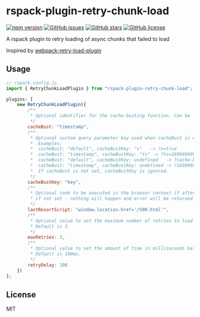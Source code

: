 # rspack-plugin-retry-chunk-load

[![npm version](https://badge.fury.io/js/rspack-plugin-retry-chunk-load.svg)](http://badge.fury.io/js/rspack-plugin-retry-chunk-load)
[![GitHub issues](https://img.shields.io/github/issues/khodorammar/rspack-plugin-retry-chunk-load.svg)](https://github.com/khodorammar/rspack-plugin-retry-chunk-load/issues)
[![GitHub stars](https://img.shields.io/github/stars/khodorammar/rspack-plugin-retry-chunk-load.svg)](https://github.com/khodorammar/rspack-plugin-retry-chunk-load/stargazers)
[![GitHub license](https://img.shields.io/badge/license-MIT-blue.svg)](https://raw.githubusercontent.com/khodorammar/rspack-plugin-retry-chunk-load/master/LICENSE)

A rspack plugin to retry loading of async chunks that failed to load

Inspired by [webpack-retry-load-plugin](https://github.com/mattlewis92/webpack-retry-chunk-load-plugin)

## Usage

```javascript
// rspack.config.js
import { RetryChunkLoadPlugin } from "rspack-plugin-retry-chunk-load";

plugins: [
	new RetryChunkLoadPlugin({
		/**
		 * Optional identifier for the cache-busting function. Can be 'default' (`?cache-bust=true`) or 'timestamp' (Date.now()).
		 */
		cacheBust: "timestamp",
		/**
		 * Optional custom query parameter key used when cacheBust is enabled.
		 *  Examples:
		 *  cacheBust: "default", cacheBustKey: "v"   -> ?v=true
		 *  cacheBust: "timestamp", cacheBustKey: "ts" -> ?ts=1699999999999
		 * 	cacheBust: "default", cacheBustKey: undefined   -> ?cache-bust=true
		 *  cacheBust: "timestamp", cacheBustKey: undefined -> ?1699999999999
		 *  If cacheBust is not set, cacheBustKey is ignored.
		 */
		cacheBustKey: "key",
		/**
		 * Optional code to be executed in the browser context if after all retries chunk is not loaded.
		 * if not set - nothing will happen and error will be returned to the chunk loader.
		 */
		lastResortScript: "window.location.href='/500.html'",
		/**
		 * Optional value to set the maximum number of retries to load the chunk.
		 * Default is 3.
		 */
		maxRetries: 3,
		/**
		 * Optional value to set the amount of time in milliseconds before trying to load the chunk again.
		 * Default is 100ms.
		 */
		retryDelay: 100
	})
];
```

## License

MIT
